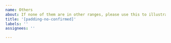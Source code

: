 ```yaml
---
name: Others
about: If none of them are in other ranges, please use this to illustrate.
title: '[padding-no-confirmed]'
labels: ''
assignees: ''

---
```


